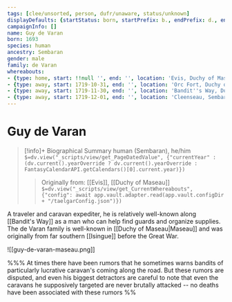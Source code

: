 ```yaml
---
tags: [clee/unsorted, person, dufr/unaware, status/unknown]
displayDefaults: {startStatus: born, startPrefix: b., endPrefix: d., endStatus: died}
campaignInfo: []
name: Guy de Varan
born: 1693
species: human
ancestry: Sembaran
gender: male
family: de Varan
whereabouts:
- {type: home, start: !!null '', end: '', location: 'Evis, Duchy of Maseau'}
- {type: away, start: 1719-10-31, end: '', location: 'Orc Fort, Duchy of Maseau'}
- {type: away, start: 1719-11-30, end: '', location: 'Bandit''s Way, Duchy of Maseau'}
- {type: away, start: 1719-12-01, end: '', location: 'Cleenseau, Sembara'}
---
```

# Guy de Varan
>[!info]+ Biographical Summary
>human (Sembaran), he/him
>`$=dv.view("_scripts/view/get_PageDatedValue", {"currentYear" : (dv.current().yearOverride ? dv.current().yearOverride : FantasyCalendarAPI.getCalendars()[0].current.year)})`
>> Originally from: [[Evis]], [[Duchy of Maseau]]
>> `$=dv.view("_scripts/view/get_CurrentWhereabouts", {"config": await app.vault.adapter.read(app.vault.configDir + "/taelgarConfig.json")})`

A traveler and caravan expediter, he is relatively well-known along [[Bandit's Way]] as a man who can help find guards and organize supplies. The de Varan family is well-known in [[Duchy of Maseau|Maseau]] and was originally from far southern [[Isingue]] before the Great War. 

![[guy-de-varan-maseau.png]]

%%% At times there have been rumors that he sometimes warns bandits of particularly lucrative caravan's coming along the road. But these rumors are disputed, and even his biggest detractors are careful to note that even the caravans he supposively targeted are never brutally attacked -- no deaths have been associated with these rumors %%